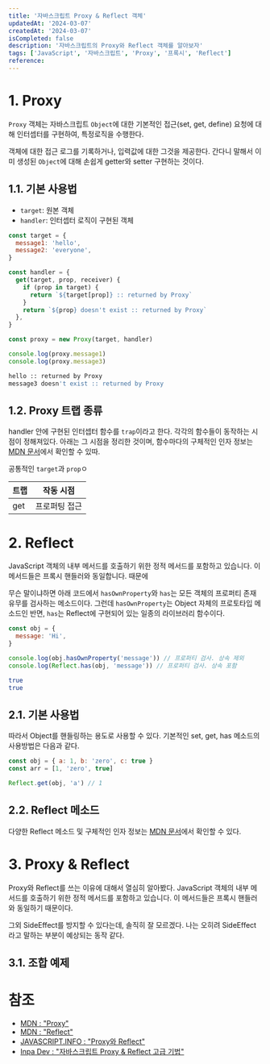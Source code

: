 ```yaml
---
title: '자바스크립트 Proxy & Reflect 객체'
updatedAt: '2024-03-07'
createdAt: '2024-03-07'
isCompleted: false
description: '자바스크립트의 Proxy와 Reflect 객체를 알아보자'
tags: ['JavaScript', '자바스크립트', 'Proxy', '프록시', 'Reflect']
reference:
---
```


# 1. Proxy

`Proxy` 객체는 자바스크립트 `Object`에 대한 기본적인 접근(set, get, define) 요청에 대해 인터셉터를 구현하여, 특정로직을 수행한다.

객체에 대한 접근 로그를 기록하거나, 입력값에 대한 그것을 제공한다. 간다니 말해서 이미 생성된 `Object`에 대해 손쉽게 getter와 setter 구현하는 것이다.

## 1.1. 기본 사용법

- `target`: 원본 객체
- `handler`: 인터셉터 로직이 구현된 객체

```js
const target = {
  message1: 'hello',
  message2: 'everyone',
}

const handler = {
  get(target, prop, receiver) {
    if (prop in target) {
      return `${target[prop]} :: returned by Proxy`
    }
    return `${prop} doesn't exist :: returned by Proxy`
  },
}

const proxy = new Proxy(target, handler)

console.log(proxy.message1)
console.log(proxy.message3)
```

```bash
hello :: returned by Proxy
message3 doesn't exist :: returned by Proxy
```

## 1.2. Proxy 트랩 종류

handler 안에 구현된 인터셉터 함수를 `trap`이라고 한다. 각각의 함수들이 동작하는 시점이 정해져있다. 아래는 그 시점을 정리한 것이며, 함수마다의 구체적인 인자 정보는 [MDN 문서](https://developer.mozilla.org/en-US/docs/Web/JavaScript/Reference/Global_Objects/Proxy/Proxy#handler_functions)에서 확인할 수 있따.

공통적인 `target`과 `prop`ㅇ

| 트랩 | 작동 시점     |
| ---- | ------------- |
| get  | 프로퍼팅 접근 |

# 2. Reflect

JavaScript 객체의 내부 메서드를 호출하기 위한 정적 메서드를 포함하고 있습니다. 이 메서드들은 프록시 핸들러와 동일합니다. 때문에

무슨 말이냐하면 아래 코드에서 `hasOwnProperty`와 `has`는 모든 객체의 프로퍼티 존재유무를 검사하는 메소드이다. 그런데 `hasOwnProperty`는 Object 자체의 프로토타입 메소드인 반면, `has`는 Reflect에 구현되어 있는 일종의 라이브러리 함수이다.

```js
const obj = {
  message: 'Hi',
}

console.log(obj.hasOwnProperty('message')) // 프로퍼티 검사. 상속 제외
console.log(Reflect.has(obj, 'message')) // 프로퍼티 검사. 상속 포함
```

```bash
true
true
```

## 2.1. 기본 사용법

따라서 Object를 핸들링하는 용도로 사용할 수 있다. 기본적인 set, get, has 메소드의 사용방법은 다음과 같다.

```js
const obj = { a: 1, b: 'zero', c: true }
const arr = [1, 'zero', true]

Reflect.get(obj, 'a') // 1
```

## 2.2. Reflect 메소드

다양한 Reflect 메소드 및 구체적인 인자 정보는 [MDN 문서](https://developer.mozilla.org/en-US/docs/Web/JavaScript/Reference/Global_Objects/Reflect#static_methods)에서 확인할 수 있다.

# 3. Proxy & Reflect

Proxy와 Reflect를 쓰는 이유에 대해서 열심히 알아봤다. JavaScript 객체의 내부 메서드를 호출하기 위한 정적 메서드를 포함하고 있습니다. 이 메서드들은 프록시 핸들러와 동일하기 때문이다.

그외 SideEffect를 방지할 수 있다는데, 솔직히 잘 모르겠다. 나는 오히려 SideEffect라고 말하는 부분이 예상되는 동작 같다.

## 3.1. 조합 예제

# 참조

- [MDN : "Proxy"](https://developer.mozilla.org/ko/docs/Web/JavaScript/Reference/Global_Objects/Proxy)
- [MDN : "Reflect"](https://developer.mozilla.org/en-US/docs/Web/JavaScript/Reference/Global_Objects/Reflec)
- [JAVASCRIPT.INFO : "Proxy와 Reflect"](https://ko.javascript.info/proxy#ref-382)
- [Inpa Dev : "자바스크립트 Proxy & Reflect 고급 기법"](https://inpa.tistory.com/entry/JS-%F0%9F%93%9A-%EC%9E%90%EB%B0%94%EC%8A%A4%ED%81%AC%EB%A6%BD%ED%8A%B8-Proxy-Reflect-%EA%B3%A0%EA%B8%89-%EA%B8%B0%EB%B2%95)
